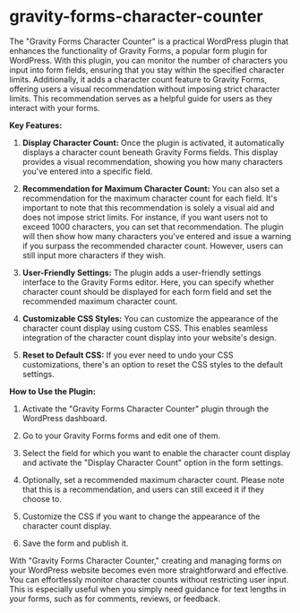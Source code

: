 # gravity-forms-character-counter
The "Gravity Forms Character Counter" is a practical WordPress plugin that enhances the functionality of Gravity Forms, a popular form plugin for WordPress. With this plugin, you can monitor the number of characters you input into form fields, ensuring that you stay within the specified character limits. Additionally, it adds a character count feature to Gravity Forms, offering users a visual recommendation without imposing strict character limits. This recommendation serves as a helpful guide for users as they interact with your forms.

**Key Features:**

1. **Display Character Count:** Once the plugin is activated, it automatically displays a character count beneath Gravity Forms fields. This display provides a visual recommendation, showing you how many characters you've entered into a specific field.

2. **Recommendation for Maximum Character Count:** You can also set a recommendation for the maximum character count for each field. It's important to note that this recommendation is solely a visual aid and does not impose strict limits. For instance, if you want users not to exceed 1000 characters, you can set that recommendation. The plugin will then show how many characters you've entered and issue a warning if you surpass the recommended character count. However, users can still input more characters if they wish.

3. **User-Friendly Settings:** The plugin adds a user-friendly settings interface to the Gravity Forms editor. Here, you can specify whether character count should be displayed for each form field and set the recommended maximum character count.

4. **Customizable CSS Styles:** You can customize the appearance of the character count display using custom CSS. This enables seamless integration of the character count display into your website's design.

5. **Reset to Default CSS:** If you ever need to undo your CSS customizations, there's an option to reset the CSS styles to the default settings.

**How to Use the Plugin:**

1. Activate the "Gravity Forms Character Counter" plugin through the WordPress dashboard.

2. Go to your Gravity Forms forms and edit one of them.

3. Select the field for which you want to enable the character count display and activate the "Display Character Count" option in the form settings.

4. Optionally, set a recommended maximum character count. Please note that this is a recommendation, and users can still exceed it if they choose to.

5. Customize the CSS if you want to change the appearance of the character count display.

6. Save the form and publish it.

With "Gravity Forms Character Counter," creating and managing forms on your WordPress website becomes even more straightforward and effective. You can effortlessly monitor character counts without restricting user input. This is especially useful when you simply need guidance for text lengths in your forms, such as for comments, reviews, or feedback.
